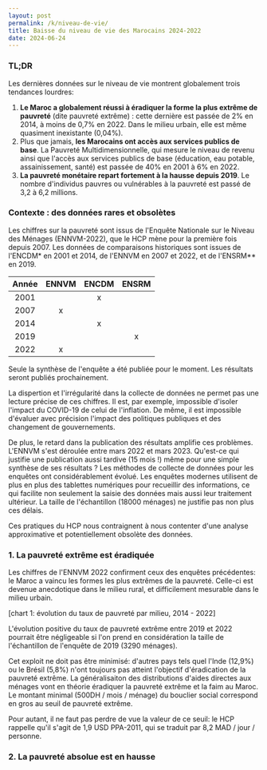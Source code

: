 ```yaml
---
layout: post
permalink: /k/niveau-de-vie/
title: Baisse du niveau de vie des Marocains 2024-2022
date: 2024-06-24
---
```

### TL;DR

Les dernières données sur le niveau de vie montrent globalement trois tendances lourdres:

1. **Le Maroc a globalement réussi à éradiquer la forme la plus extrême de pauvreté** (dite pauvreté extrême) : cette dernière est passée de 2% en 2014, à moins de 0,7% en 2022. Dans le milieu urbain, elle est même quasiment inexistante (0,04%).
2. Plus que jamais, **les Marocains ont accès aux services publics de base**. La Pauvreté Multidimensionnelle, qui mesure le niveau de revenu ainsi que l'accès aux services publics de base (éducation, eau potable, assainissement, santé) est passée de 40% en 2001 à 6% en 2022.
3. **La pauvreté monétaire repart fortement à la hausse depuis 2019**. Le nombre d'individus pauvres ou vulnérables à la pauvreté est passé de 3,2 à 6,2 millions.

### Contexte : des données rares et obsolètes

Les chiffres sur la pauvreté sont issus de l'Enquête Nationale sur le Niveau des Ménages (ENNVM-2022), que le HCP mène pour la première fois depuis 2007. Les données de comparaisons historiques sont issues de l'ENCDM* en 2001 et 2014, de l'ENNVM en 2007 et 2022, et de l'ENSRM** en 2019.

| Année | ENNVM | ENCDM | ENSRM |
| :----: | :---: | :---: | :---: |
|  2001  |      |   x   |      |
|  2007  |   x   |      |      |
|  2014  |      |   x   |      |
|  2019  |      |      |   x   |
|  2022  |   x   |      |      |

Seule la synthèse de l'enquête a été publiée pour le moment. Les résultats seront publiés prochainement.

La dispertion et l'irrégularité dans la collecte de données ne permet pas une lecture précise de ces chiffres. Il est, par exemple, impossible d'isoler l'impact du COVID-19 de celui de l'inflation. De même, il est impossible d'évaluer avec précision l'impact des politiques publiques et des changement de gouvernements.

De plus, le retard dans la publication des résultats amplifie ces problèmes. L'ENNVM s'est déroulée entre mars 2022 et mars 2023. Qu'est-ce qui justifie une publication aussi tardive (15 mois !) même pour une simple synthèse de ses résultats ? Les méthodes de collecte de données pour les enquêtes ont considérablement évolué. Les enquêtes modernes utilisent de plus en plus des tablettes numériques pour recueillir des informations, ce qui facilite non seulement la saisie des données mais aussi leur traitement ultérieur. La taille de l'échantillon (18000 ménages) ne justifie pas non plus ces délais.

Ces pratiques du HCP nous contraignent à nous contenter d'une analyse approximative et potentiellement obsolète des données.

### 1. La pauvreté extrême est éradiquée

Les chiffres de l'ENNVM 2022 confirment ceux des enquêtes précédentes: le Maroc a vaincu les formes les plus extrêmes de la pauvreté. Celle-ci est devenue anecdotique dans le milieu rural, et difficilement mesurable dans le milieu urbain. 

[chart 1: évolution du taux de pauvreté par milieu, 2014 - 2022]

L'évolution positive du taux de pauvreté extrême entre 2019 et 2022 pourrait être négligeable si l'on prend en considération la taille de l'échantillon de l'enquête de 2019 (3290 ménages). 

Cet exploit ne doit pas être minimisé: d'autres pays tels quel l'Inde (12,9%) ou le Brésil (5,8%) n'ont toujours pas atteint l'objectif d'éradication de la pauvreté extrême. La généralisaiton des distributions d'aides directes aux ménages vont en théorie éradiquer la pauvreté extrême et la faim au Maroc. Le montant minimal (500DH / mois / ménage) du bouclier social correspond en gros au seuil de pauvreté extrême.

Pour autant, il ne faut pas perdre de vue la valeur de ce seuil: le HCP rappelle qu'il s'agit de 1,9 USD PPA-2011, qui se traduit par 8,2 MAD / jour / personne.

### 2. La pauvreté absolue est en hausse
